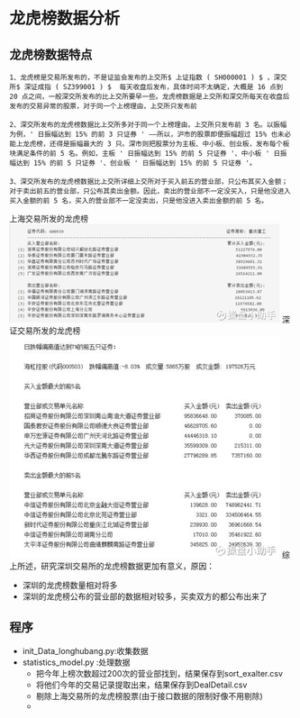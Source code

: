 # 龙虎榜数据分析
## 龙虎榜数据特点
    1、龙虎榜是交易所发布的，不是证监会发布的上交所$ 上证指数 ( SH000001 ) $ ，深交所$ 深证成指 ( SZ399001 ) $  每天收盘后发布，具体时间不太确定，大概是 16 点到 20 点之间，一般深交所发布的比上交所要早一些。龙虎榜数据是上交所和深交所每天在收盘后发布的交易异常的股票，对于同一个上榜理由，上交所只发布前 
    
    2、深交所发布的龙虎榜数据比上交所多对于同一个上榜理由，上交所只发布前 3 名。以振幅为例，' 日振幅达到 15% 的前 3 只证券 ' ——所以，沪市的股票即便振幅超过 15% 也未必能上龙虎榜，还得是振幅最大的 3 只。深市则把股票分为主板、中小板、创业板，发布每个板块满足条件的前 5 名。例如，主板 ' 日振幅达到 15% 的前 5 只证券 '、中小板 ' 日振幅达到 15% 的前 5 只证券 '、创业板 ' 日振幅达到 15% 的前 5 只证券 '。

    3、深交所发布的龙虎榜数据比上交所详细上交所对于买入前五的营业部，只公布其买入金额；对于卖出前五的营业部，只公布其卖出金额。因此，卖出的营业部不一定没买入，只是他没进入买入金额的前 5 名，买入的营业部不一定没卖出，只是他没进入卖出金额的前 5 名。
上海交易所发的龙虎榜
![avatar](1.png)
深证交易所发的龙虎榜
![avatar](2.jpg)
综上所述，研究深圳交易所的龙虎榜数据更加有意义，原因：
* 深圳的龙虎榜数量相对将多
* 深圳的龙虎榜公布的营业部的数据相对较多，买卖双方的都公布出来了

## 程序
* init_Data_longhubang.py:收集数据
* statistics_model.py :处理数据
    * 把今年上榜次数超过200次的营业部找到，结果保存到sort_exalter.csv
    * 将他们今年的交易记录提取出来，结果保存到DealDetail.csv
    * 剔除上海交易所的龙虎榜股票(由于接口数据的限制好像不用剔除)
    * 
    


